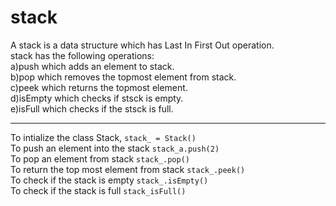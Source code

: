 # stack
A stack is a data structure which has Last In First Out operation.<br>
stack has the following operations:
<br>
a)push which adds an element to stack.
<br>
b)pop which removes the topmost element from stack.
<br>
c)peek which returns the topmost element.
<br>
d)isEmpty which checks if stsck is empty.
<br>
e)isFull which checks if the stsck is full.
<hr>
To intialize the class Stack,
<code>stack_ = Stack()</code>
<br>
To push an element into the stack
<code>stack_a.push(2)</code>
<br>
To pop an element from stack
<code>stack_.pop()</code>
<br>
To return the top most element from stack
<code>stack_.peek()</code>
<br>
To check if the stack is empty
<code>stack_.isEmpty()</code>
<br>
To check if the stack is full
<code>stack_isFull()</code>
